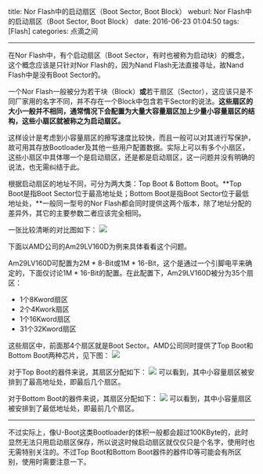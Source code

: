 title: Nor Flash中的启动扇区（Boot Sector, Boot Block）
weburl: Nor Flash中的启动扇区（Boot Sector, Boot Block）
date: 2016-06-23 01:04:50
tags: [Flash]
categories: 点滴之间

---

在Nor Flash中，有个启动扇区（Boot Sector，有时也被称为启动块）的概念，这个概念应该是只针对Nor Flash的，因为Nand Flash无法直接寻址，故Nand Flash中是没有Boot Sector的。

一个Nor Flash一般被分为若干块（Block）**或**若干扇区（Sector），这应该只是不同厂家用的名字不同，并不存在一个Block中包含若干Sector的说法。**这些扇区的大小一般并不相同，通常情况下会配置为大量大容量扇区加上少量小容量扇区的结构，这些小扇区就被称之为启动扇区。**

<!--more-->

这样设计是考虑到小容量扇区的擦写速度比较快，而且一般可以对其进行写保护，故可用其存放Bootloader及其他一些用户配置数据。实际上可以有多个小扇区，这些小扇区中具体哪一个是启动扇区，还是都是启动扇区，这一问题并没有明确的说法，也无需纠结于此。

根据启动扇区的地址不同，可分为两大类：Top Boot & Bottom Boot。**Top Boot是指Boot Sector位于最高地址处；Bottom Boot是指Boot Sector位于最低地址处，**一般同一型号的Nor Flash都会同时提供这两个版本，除了地址分配的差异外，其它的主要参数二者应该完全相同。

一张比较清晰的对比图如下：
![](https://pic.gaomf.store/ZnJvbT1jc2RuJnVybD13WndwbUwyQUROMElUTTFFek53Z0RNdklUWnNsbVp3VjNMbjlHYmk5Q2RsNW1MNGxtYjFGbWJwaDJZdWNXYnBkMmJzSjJMdm9EYzBSSGE.jpg)

下面以AMD公司的Am29LV160D为例来具体看看这个问题。

Am29LV160D可配置为2M * 8-Bit或1M * 16-Bit，这个是通过一个引脚电平来确定的，下面仅讨论1M * 16-Bit的配置。在此配置下，Am29LV160D被分为35个扇区：

- 1个8Kword扇区
- 2个4Kwork扇区
- 1个16Kword扇区
- 31个32Kword扇区

这些扇区中，前面那4个扇区就是Boot Sector。AMD公司同时提供了Top Boot和Bottom Boot两种芯片，见下图：
![](https://pic.gaomf.store/20160623005443.png)

对于Top Boot的器件来说，其扇区分配如下：
![](https://pic.gaomf.store/20160623005627.png)
可以看到，其中小容量扇区被安排到了最高地址处，即最后几个扇区。

对于Bottom Boot的器件来说，其扇区分配如下：
![](https://pic.gaomf.store/20160623005756.png)
可以看到，其中小容量扇区被安排到了最低地址处，即最前几个扇区。

----------

不过实际上，像U-Boot这类Bootloader的体积一般都会超过100KByte的，此时显然无法只用启动扇区保存，所以说这时候启动扇区就仅仅只是个名字，使用时也无需特别关注的。不过Top Boot和Bottom Boot器件的器件ID等可能会有所区别，使用时需要注意一下。

